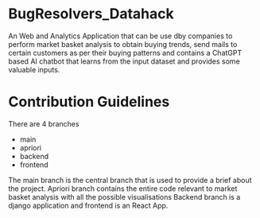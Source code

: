 # BugResolvers_Datahack
An Web and Analytics Application that can be use dby companies to perform market basket analysis to obtain buying trends, send mails to certain customers as per their buying patterns and contains a ChatGPT based AI chatbot that learns from the input dataset and provides some valuable inputs.

# Contribution Guidelines
There are 4 branches
- main
- apriori
- backend
- frontend

The main branch is the central branch that is used to provide a brief about the project.
Apriori branch contains the entire code relevant to market basket analysis with all the possible visualisations
Backend branch is a django application and frontend is an React App.
